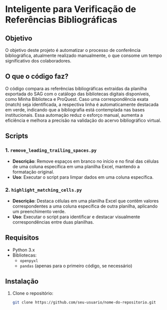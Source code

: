 # Inteligente para Verificação de Referências Bibliográficas

## Objetivo

O objetivo deste projeto é automatizar o processo de conferência bibliográfica, atualmente realizado manualmente, o que consome um tempo significativo dos colaboradores. 

## O que o código faz? 

O código compara as referências bibliográficas extraídas da planilha exportada do SAG com o catálogo das bibliotecas digitais disponíveis, como Minha Biblioteca e ProQuest. Caso uma correspondência exata (match) seja identificada, a respectiva linha é automaticamente destacada em verde, indicando que a bibliografia está contemplada nas bases institucionais. Essa automação reduz o esforço manual, aumenta a eficiência e melhora a precisão na validação do acervo bibliográfico virtual.

## Scripts

### 1. `remove_leading_trailing_spaces.py`
- **Descrição**: Remove espaços em branco no início e no final das células de uma coluna específica em uma planilha Excel, mantendo a formatação original.
- **Uso**: Executar o script para limpar dados em uma coluna específica.

### 2. `highlight_matching_cells.py`
- **Descrição**: Destaca células em uma planilha Excel que contêm valores correspondentes a uma coluna específica de outra planilha, aplicando um preenchimento verde.
- **Uso**: Executar o script para identificar e destacar visualmente correspondências entre duas planilhas.

## Requisitos

- Python 3.x
- Bibliotecas:
  - `openpyxl`
  - `pandas` (apenas para o primeiro código, se necessário)

## Instalação

1. Clone o repositório:
   ```bash
   git clone https://github.com/seu-usuario/nome-do-repositorio.git
